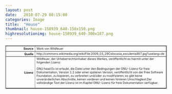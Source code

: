 ```yaml
---
layout: post
date:   2018-07-29 08:15:00
categories: Image
title:  "House"
thumbnail: house-158939_640-150x150.png
highresolutionimg: house-158939_640-300x187.png
---
```


<div class="entry-content">

<table style="font-size: xx-small" border="1" cellpadding="2">
<tbody>
<tr>
<th style="text-align: right" width="81"><strong>Source</strong></th>
<td>Werk von Wildfeuer</td>
</tr>
<tr>
<th style="text-align: right" width="81"><strong>Quelle</strong></th>
<td>http://commons.wikimedia.org/wiki/File:2009_03_29Colocasia_esculenta467.jpg?uselang=de</td>
</tr>
<tr>
<th style="text-align: right" width="81"><strong>Lizenz</strong></th>
<td>Wildfeuer, der Urheberrechtsinhaber dieses Werkes, veröffentlicht es hiermit unter der folgenden Lizenz:
<p>GNU head Es ist erlaubt, die Datei unter den Bedingungen der GNU-Lizenz für freie Dokumentation, Version 1.2 oder einer späteren Version, veröffentlicht von der Free Software Foundation, zu kopieren, zu verbreiten und/oder zu modifizieren; es gibt keine unveränderlichen Abschnitte, keinen vorderen und keinen hinteren Umschlagtext.Der vollständige Text der Lizenz ist im Kapitel GNU-Lizenz für freie Dokumentation verfügbar.</p>
</td>
</tr>
</tbody>
</table>
<p>&nbsp;</p>

</div><!-- .entry-content -->
